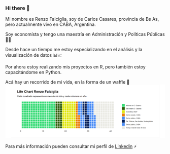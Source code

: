 ### Hi there 👋

Mi nombre es Renzo Falciglia, soy de Carlos Casares, provincia de Bs As, pero actualmente vivo en CABA, Argentina.

Soy economísta y tengo una maestría en Administración y Políticas Públicas 👨‍🎓

Desde hace un tiempo me estoy especializando en el análisis y la visualización de datos 📊📈

Por ahora estoy realizando mis proyectos en R, pero también estoy capacitándome en Python.

Acá hay un recorrido de mi vida, en la forma de un  waffle 🧇 
![alt text](https://github.com/renzo290/life_chart/blob/main/life_chart_renzo.png)

Para más información pueden consultar mi perfil de [Linkedin](https://www.linkedin.com/in/renzo-falciglia "Linkedin Renzo Falciglia") ⚡

<!--
**renzo290/renzo290** is a ✨ _special_ ✨ repository because its `README.md` (this file) appears on your GitHub profile.

Here are some ideas to get you started:

- 🔭 I’m currently working on ...
- 🌱 I’m currently learning ...
- 👯 I’m looking to collaborate on ...
- 🤔 I’m looking for help with ...
- 💬 Ask me about ...
- 📫 How to reach me: ...
- 😄 Pronouns: ...
- ⚡ Fun fact: ...
-->
